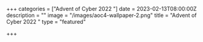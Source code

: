 +++
categories = ["Advent of Cyber 2022  "]
date = 2023-02-13T08:00:00Z
description = ""
image = "/images/aoc4-wallpaper-2.png"
title = "Advent of Cyber 2022  "
type = "featured"

+++
